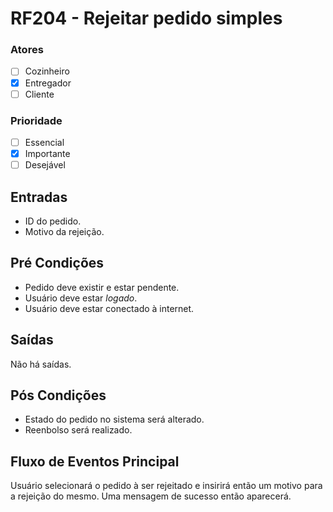 # RF204 - Rejeitar pedido simples

### Atores

* [ ] Cozinheiro
* [x] Entregador
* [ ] Cliente

### Prioridade

* [ ] Essencial
* [x] Importante
* [ ] Desejável

## Entradas

* ID do pedido.
* Motivo da rejeição.

## Pré Condições

* Pedido deve existir e estar pendente.
* Usuário deve estar _logado_.
* Usuário deve estar conectado à internet.

## Saídas

Não há saídas.

## Pós Condições

* Estado do pedido no sistema será alterado.
* Reenbolso será realizado.

## Fluxo de Eventos Principal

Usuário selecionará o pedido à ser rejeitado e insirirá então um motivo para a rejeição do mesmo. Uma mensagem de sucesso então aparecerá.
